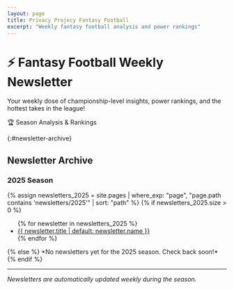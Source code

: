```yaml
---
layout: page
title: Privacy Projecy Fantasy Football
excerpt: "Weekly fantasy football analysis and power rankings"
---
```


<div class="hero-section">
  <h1 class="hero-title">⚡ Fantasy Football Weekly Newsletter</h1>
  <p class="hero-subtitle">Your weekly dose of championship-level insights, power rankings, and the hottest takes in the league!</p>
  <div class="hero-badge">🏆 Season Analysis & Rankings</div>
</div>

{:#newsletter-archive}
## Newsletter Archive

### 2025 Season
{% assign newsletters_2025 = site.pages | where_exp: "page", "page.path contains 'newsletters/2025'" | sort: "path" %}
{% if newsletters_2025.size > 0 %}
<ul class="newsletter-list">
  {% for newsletter in newsletters_2025 %}
  <li>
    <a href="{{ newsletter.url | relative_url }}">
      {{ newsletter.title | default: newsletter.name }}
    </a>
  </li>
  {% endfor %}
</ul>
{% else %}
*No newsletters yet for the 2025 season. Check back soon!*
{% endif %}

---

*Newsletters are automatically updated weekly during the season.*